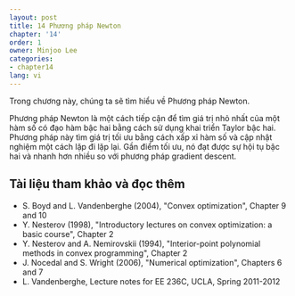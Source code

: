 ```yaml
---
layout: post
title: 14 Phương pháp Newton
chapter: '14'
order: 1
owner: Minjoo Lee
categories:
- chapter14
lang: vi
---
```

Trong chương này, chúng ta sẽ tìm hiểu về Phương pháp Newton.

Phương pháp Newton là một cách tiếp cận để tìm giá trị nhỏ nhất của một hàm số có đạo hàm bậc hai bằng cách sử dụng khai triển Taylor bậc hai. Phương pháp này tìm giá trị tối ưu bằng cách xấp xỉ hàm số và cập nhật nghiệm một cách lặp đi lặp lại. Gần điểm tối ưu, nó đạt được sự hội tụ bậc hai và nhanh hơn nhiều so với phương pháp gradient descent.

## Tài liệu tham khảo và đọc thêm
* S. Boyd and L. Vandenberghe (2004), "Convex optimization", Chapter 9 and 10
* Y. Nesterov (1998), "Introductory lectures on convex optimization: a basic course", Chapter 2
* Y. Nesterov and A. Nemirovskii (1994), "Interior-point polynomial methods in convex programming", Chapter 2
* J. Nocedal and S. Wright (2006), "Numerical optimization", Chapters 6 and 7
* L. Vandenberghe, Lecture notes for EE 236C, UCLA, Spring 2011-2012
